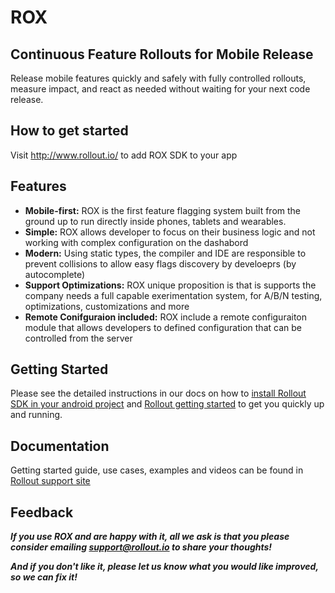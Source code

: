 ROX
==============

## Continuous Feature Rollouts for Mobile Release

Release mobile features quickly and safely with fully controlled rollouts, measure impact, and react as needed without waiting for your next code release.

## How to get started
Visit http://www.rollout.io/ to add ROX SDK to your app

## Features

* **Mobile-first:** ROX is the first feature flagging system built from the ground up to run directly inside phones, tablets and wearables.
* **Simple:** ROX allows developer to focus on their business logic and not working with complex configuration on the dashabord 
* **Modern:** Using static types, the compiler and IDE are responsible to prevent collisions to allow easy flags discovery by develoeprs (by autocomplete) 
* **Support Optimizations:** ROX unique proposition is that is supports the company needs a full capable exerimentation system, for A/B/N testing, optimizations, customizations and more
* **Remote Conifguraion included:** ROX include a remote configuraiton module that allows developers to defined configuration that can be controlled from the server

## Getting Started

Please see the detailed instructions in our docs on how to [install Rollout SDK in your android project](https://support.rollout.io/docs/android) and [Rollout getting started](https://support.rollout.io/docs/getting-started-guide) to get you quickly up and running.

## Documentation

Getting started guide, use cases, examples and videos can be found in [Rollout support site](https://support.rollout.io)

## Feedback

**_If you use ROX and are happy with it, all we ask is that you please consider emailing [support@rollout.io](mailto:support@rollout.io) to share your thoughts!_**

**_And if you don't like it, please let us know what you would like improved, so we can fix it!_**
